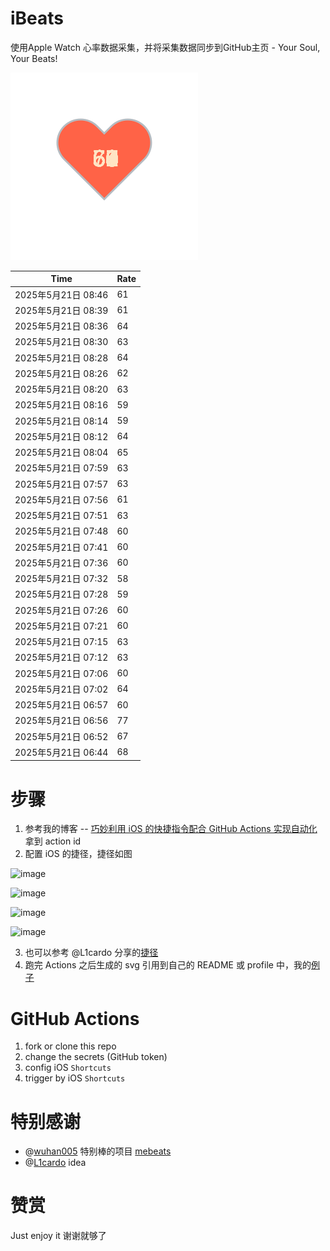 # iBeats
使用Apple Watch 心率数据采集，并将采集数据同步到GitHub主页 - Your Soul, Your Beats!

![](./files/heart.svg)

<!--START_SECTION:my_heart_rate-->
| Time | Rate | 
 | ---- | ---- | 
| 2025年5月21日 08:46 | 61 |
| 2025年5月21日 08:39 | 61 |
| 2025年5月21日 08:36 | 64 |
| 2025年5月21日 08:30 | 63 |
| 2025年5月21日 08:28 | 64 |
| 2025年5月21日 08:26 | 62 |
| 2025年5月21日 08:20 | 63 |
| 2025年5月21日 08:16 | 59 |
| 2025年5月21日 08:14 | 59 |
| 2025年5月21日 08:12 | 64 |
| 2025年5月21日 08:04 | 65 |
| 2025年5月21日 07:59 | 63 |
| 2025年5月21日 07:57 | 63 |
| 2025年5月21日 07:56 | 61 |
| 2025年5月21日 07:51 | 63 |
| 2025年5月21日 07:48 | 60 |
| 2025年5月21日 07:41 | 60 |
| 2025年5月21日 07:36 | 60 |
| 2025年5月21日 07:32 | 58 |
| 2025年5月21日 07:28 | 59 |
| 2025年5月21日 07:26 | 60 |
| 2025年5月21日 07:21 | 60 |
| 2025年5月21日 07:15 | 63 |
| 2025年5月21日 07:12 | 63 |
| 2025年5月21日 07:06 | 60 |
| 2025年5月21日 07:02 | 64 |
| 2025年5月21日 06:57 | 60 |
| 2025年5月21日 06:56 | 77 |
| 2025年5月21日 06:52 | 67 |
| 2025年5月21日 06:44 | 68 |

<!--END_SECTION:my_heart_rate-->

# 步骤
1. 参考我的博客 -- [巧妙利用 iOS 的快捷指令配合 GitHub Actions 实现自动化](https://github.com/yihong0618/gitblog/issues/198) 拿到 action id
2. 配置 iOS 的捷径，捷径如图

![image](https://user-images.githubusercontent.com/15976103/122154218-0db0b480-ce97-11eb-93bb-5aec07c558dc.png)

![image](https://user-images.githubusercontent.com/15976103/122154236-186b4980-ce97-11eb-8e4b-70551a0391ae.png)

![image](https://user-images.githubusercontent.com/15976103/122154268-2d47dd00-ce97-11eb-902e-3acf292265a9.png)

![image](https://user-images.githubusercontent.com/15976103/122174055-fa144680-ceb4-11eb-9be2-3eb83cd516f7.png)

3. 也可以参考 @L1cardo 分享的[捷径](https://www.icloud.com/shortcuts/6ab6047b459c41ad822ad6b94b1c03d4)
4. 跑完 Actions 之后生成的 svg 引用到自己的 README 或 profile 中，我的[例子](https://github.com/yihong0618) 

# GitHub Actions

1. fork or clone this repo
2. change the secrets (GitHub token)
3. config iOS `Shortcuts` 
4. trigger by iOS `Shortcuts`

# 特别感谢
- @[wuhan005](https://github.com/wuhan005) 特别棒的项目 [mebeats](https://github.com/wuhan005/mebeats)
- @[L1cardo](https://github.com/L1cardo) idea

# 赞赏
Just enjoy it
谢谢就够了
